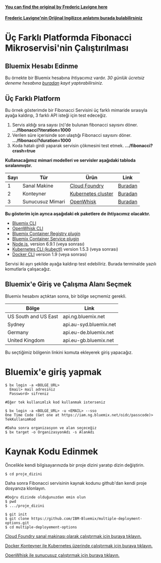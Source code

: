 #### [You can find the original by Frederic Lavigne here](https://github.com/IBM-Bluemix/multiple-deployment-options.git)
#### [Frederic Lavigne'nin Orijinal Ingilizce anlatımı burada bulabilirsiniz](https://github.com/IBM-Bluemix/multiple-deployment-options.git)


# Üç Farklı Platformda Fibonacci Mikroservisi'nin Çalıştırılması

## Bluemix Hesabı Edinme

Bu örnekte bir Bluemix hesabına ihtiyacımız vardır. *30 günlük ücretsiz deneme hesabına [buradan](https://console.bluemix.net/registration/) kayıt yaptırabilirsiniz.*

## Üç Farklı Platform

Bu örnek gösterimde bir Fibonacci Servisini üç farklı mimaride sırasıyla ayağa kaldırıp, 3 farklı API isteği için test edeceğiz.

1. Servis aldığı sıra sayısı (n)'de bulunan fibonacci sayısını döner. **.../fibonacci?iteration=1000**
2. Verilen süre içerisinde son ulaştığı Fibonacci sayısını döner. **.../fibonacci?duration=1000**
3. Koda hatalı girdi yaparak servisin çökmesini test etmek. **.../fibonacci?crash=true**


**Kullanacağımız mimari modelleri ve servisler aşağıdaki tabloda sıralanmıştır.**

  Sayı  | Tür | Ürün | Link
--- | --- | --- | ---
1 | Sanal Makine | [Cloud Foundry](https://www.cloudfoundry.org/) | [Buradan](https://github.com/ceroloy/multiple-deployment-options/blob/README-cf.md)
2 | Konteyner | [Kubernetes cluster](https://kubernetes.io/) | [Buradan](https://github.com/ceroloy/multiple-deployment-options/blob/README-kuber.md)
3 | Sunucusuz Mimari | [OpenWhisk](http://openwhisk.org/) | [Buradan](https://github.com/ceroloy/multiple-deployment-options/blob/README-ow.md)


**Bu gösterim için ayrıca aşağıdaki ek paketlere de ihtiyacımız olacaktır.**

* [Bluemix CLI](https://clis.ng.bluemix.net/ui/home.html)
* [OpenWhisk CLI](https://console.ng.bluemix.net/openwhisk/learn/cli)
* [Bluemix Container Registry plugin](https://console.ng.bluemix.net/docs/cli/plugins/registry/index.html)
* [Bluemix Container Service plugin](https://console.ng.bluemix.net/docs/containers/cs_cli_devtools.html)
* [Node.js](https://nodejs.org), version 6.9.1 (veya sonrası)
* [Kubernetes CLI (kubectl)](https://kubernetes.io/docs/tasks/kubectl/install/) version 1.5.3 (veya sonrası)
* [Docker CLI](https://docs.docker.com/engine/installation/) version 1.9 (veya sonrası)


Servisi iki ayrı şekilde ayağa kaldırıp test edebiliriz. Burada terminalde yazılı komutlarla çalışacağız.


## Bluemix'e Giriş ve Çalışma Alanı Seçmek

Bluemix hesabını açtıktan sonra, bir bölge seçmemiz gerekli.

  Bölge | Link
  --- | --- 
 US South and US East | api.ng.bluemix.net
 Sydney | api.au-syd.bluemix.net
 Germany | api.eu-de.bluemix.net
 United Kingdom | api.eu-gb.bluemix.net

Bu seçtiğimiz bölgenin linkini komuta ekleyerek giriş yapacağız.

# Bluemix'e giriş yapmak

  ```
  $ bx login -a <BOLGE_URL>
    Email> mail adresiniz
    Password> sifreniz

  #Eğer tek kullanımlık kod kullanmak isterseniz

  $ bx login -a <BOLGE_URL> -u <EMAIL> --sso
  One Time Code (Get one at https://iam.ng.bluemix.net/oidc/passcode)> TekKullanımKod

  #Daha sonra organizasyon ve alan seçeceğiz
  $ bx target -o OrganizasyonAdı -s AlanAdı

  ```

# Kaynak Kodu Edinmek

Öncelikle kendi bilgisayarınızda bir proje dizini yaratıp dizin değiştirin.

  ```
  $ cd proje_dizini
  ```

Daha sonra Fibonacci servisinin kaynak kodunu github'dan kendi proje dosyanıza klonlayın.
  

  ```
  #Doğru dizinde olduğunuzdan emin olun
  $ pwd
  $ .../proje_dizini

  $ git init
  $ git clone https://github.com/IBM-Bluemix/multiple-deployment-options.git
  $ cd multiple-deployement-options
  ```

[Cloud Foundry sanal makinası olarak çalıştırmak için buraya tıklayın.](https://github.com/ceroloy/multiple-deployment-options/blob/turkce/docs/CF_OKUBENI.md)

[Docker Konteyner ile Kubernetes üzerinde çalıştırmak için buraya tıklayın.](https://github.com/ceroloy/multiple-deployment-options/blob/turkce/docs/KUBER_OKUBENI.md)

[OpenWhisk ile sunucusuz çalıştırmak için buraya tıklayın.](https://github.com/ceroloy/multiple-deployment-options/blob/turkce/docs/OW_OKUBENI.md)
